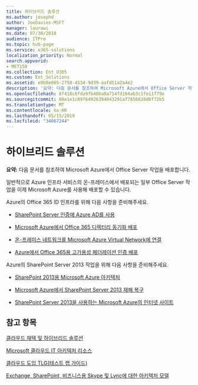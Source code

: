```yaml
---
title: 하이브리드 솔루션
ms.author: josephd
author: JoeDavies-MSFT
manager: laurawi
ms.date: 07/30/2018
audience: ITPro
ms.topic: hub-page
ms.service: o365-solutions
localization_priority: Normal
search.appverid:
- MET150
ms.collection: Ent_O365
ms.custom: Ent_Solutions
ms.assetid: e9b8e065-2750-4534-9d39-aafd51a2a4e2
description: '요약: 다음 문서를 참조하여 Microsoft Azure에서 Office Server 작업을 배포합니다.'
ms.openlocfilehash: 8f418c6fda9fb40ba0a714fd164ab3c1fe11f79e
ms.sourcegitcommit: 08e1e1c09f64926394043291a77856620d6f72b5
ms.translationtype: MT
ms.contentlocale: ko-KR
ms.lasthandoff: 05/15/2019
ms.locfileid: "34067244"
---
```

# <a name="hybrid-solutions"></a>하이브리드 솔루션

 **요약:** 다음 문서를 참조하여 Microsoft Azure에서 Office Server 작업을 배포합니다.
  
일반적으로 Azure 인프라 서비스의 온-프레미스에서 배포되는 일부 Office Server 작업을 이제 Microsoft Azure를 사용해 배포할 수 있습니다.
  
Azure의 Office 365 ID 인프라를 위해 다음 사항을 준비해주세요.

- [SharePoint Server 인증에 Azure AD를 사용](using-azure-ad-for-sharepoint-server-authentication.md)

- [Microsoft Azure에서 Office 365 디렉터리 동기화 배포](deploy-office-365-directory-synchronization-dirsync-in-microsoft-azure.md)
  
- [온-프레미스 네트워크를 Microsoft Azure Virtual Network에 연결](connect-an-on-premises-network-to-a-microsoft-azure-virtual-network.md)
    
- [Azure에서 Office 365용 고가용성 페더레이션 인증 배포](deploy-high-availability-federated-authentication-for-office-365-in-azure.md)
    
Azure의 SharePoint Server 2013 작업을 위해 다음 사항을 준비해주세요.
  
- [SharePoint 2013용 Microsoft Azure 아키텍처](microsoft-azure-architectures-for-sharepoint-2013.md)
    
- [Microsoft Azure에서 SharePoint Server 2013 재해 복구](sharepoint-server-2013-disaster-recovery-in-microsoft-azure.md)
    
- [SharePoint Server 2013을 사용하는 Microsoft Azure의 인터넷 사이트](internet-sites-in-microsoft-azure-using-sharepoint-server-2013.md)
  
  
## <a name="see-also"></a>참고 항목

[클라우드 채택 및 하이브리드 솔루션](cloud-adoption-and-hybrid-solutions.md)
  
[Microsoft 클라우드 IT 아키텍처 리소스](microsoft-cloud-it-architecture-resources.md)
  
[클라우드 도입 TLG(테스트 랩 가이드)](cloud-adoption-test-lab-guides-tlgs.md)
  
[Exchange, SharePoint, 비즈니스용 Skype 및 Lync에 대한 아키텍처 모델](architectural-models-for-sharepoint-exchange-skype-for-business-and-lync.md)


